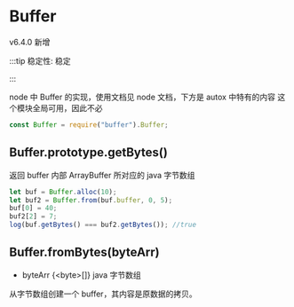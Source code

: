 # Buffer

v6.4.0 新增

:::tip 稳定性: 稳定

:::

node 中 Buffer 的实现，使用文档见 node 文档，下方是 autox 中特有的内容
这个模块全局可用，因此不必

```js
const Buffer = require("buffer").Buffer;
```

## Buffer.prototype.getBytes()

返回 buffer 内部 ArrayBuffer 所对应的 java 字节数组

```js
let buf = Buffer.alloc(10);
let buf2 = Buffer.from(buf.buffer, 0, 5);
buf[0] = 40;
buf2[2] = 7;
log(buf.getBytes() === buf2.getBytes()); //true
```

## Buffer.fromBytes(byteArr)

-   byteArr {\<byte\>[]} java 字节数组

从字节数组创建一个 buffer，其内容是原数据的拷贝。
